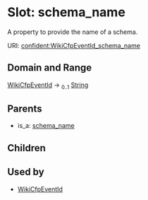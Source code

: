
# Slot: schema_name


A property to provide the name of a schema.

URI: [confident:WikiCfpEventId_schema_name](https://raw.githubusercontent.com/TIBHannover/ConfIDent_schema/main/src/linkml/confident_schema.yaml#WikiCfpEventId_schema_name)


## Domain and Range

[WikiCfpEventId](WikiCfpEventId.md) &#8594;  <sub>0..1</sub> [String](types/String.md)

## Parents

 *  is_a: [schema_name](schema_name.md)

## Children


## Used by

 * [WikiCfpEventId](WikiCfpEventId.md)
